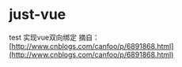 # just-vue

test
实现vue双向绑定
摘自：[http://www.cnblogs.com/canfoo/p/6891868.html](http://www.cnblogs.com/canfoo/p/6891868.html)